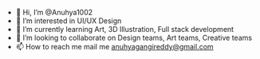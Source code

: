 - 👋 Hi, I’m @Anuhya1002
- 👀 I’m interested in UI/UX Design
- 🌱 I’m currently learning Art, 3D Illustration, Full stack development
- 💞️ I’m looking to collaborate on Design teams, Art teams, Creative teams
- 📫 How to reach me mail me anuhyagangireddy@gmail.com

<!---
Anuhya1002/Anuhya1002 is a ✨ special ✨ repository because its `README.md` (this file) appears on your GitHub profile.
You can click the Preview link to take a look at your changes.
--->
